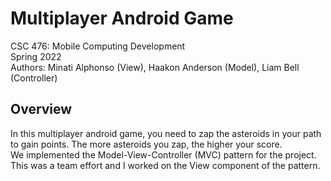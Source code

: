 # Multiplayer Android Game
CSC 476: Mobile Computing Development<br/>
Spring 2022<br/>
Authors: Minati Alphonso (View), Haakon Anderson (Model), Liam Bell (Controller)<br/>
## Overview
In this  multiplayer android game, you need to zap the asteroids in your path to gain points. The more asteroids you zap, the higher your score.<br/>
We implemented the Model-View-Controller (MVC) pattern for the project. This was a team effort and I worked on the View component of the pattern.
